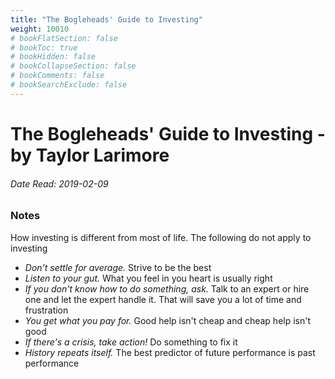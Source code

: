 ```yaml
---
title: "The Bogleheads' Guide to Investing"
weight: 10010
# bookFlatSection: false
# bookToc: true
# bookHidden: false
# bookCollapseSection: false
# bookComments: false
# bookSearchExclude: false
---
```


# The Bogleheads' Guide to Investing - by Taylor Larimore

###### Date Read: 2019-02-09

### Notes

How investing is different from most of life. The following do not apply to investing
- *Don't settle for average.* Strive to be the best
- *Listen to your gut.* What you feel in you heart is usually right
- *If you don't know how to do something, ask.* Talk to an expert or hire one and let the expert handle it. That will save you a lot of time and frustration
- *You get what you pay for.* Good help isn't cheap and cheap help isn't good
- *If there's a crisis, take action!* Do something to fix it
- *History repeats itself.* The best predictor of future performance is past performance
